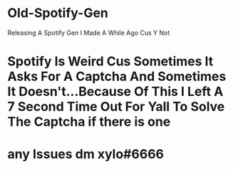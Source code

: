 # Old-Spotify-Gen
Releasing A Spotify Gen I Made A While Ago Cus Y Not

# Spotify Is Weird Cus Sometimes It Asks For A Captcha And Sometimes It Doesn't...Because Of This I Left A 7 Second Time Out For Yall To Solve The Captcha if there is one

# any Issues dm xylo#6666
